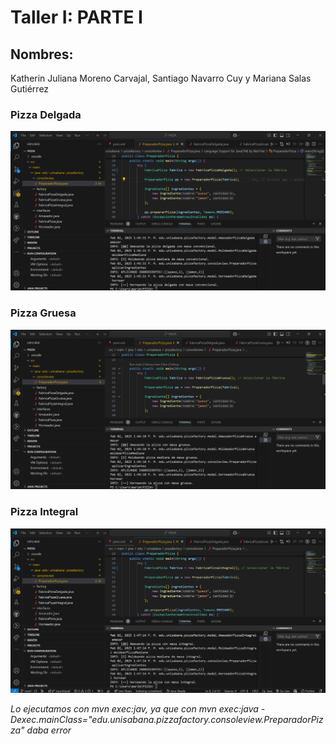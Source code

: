 # Taller I: PARTE I

## Nombres:
Katherin Juliana Moreno Carvajal, Santiago Navarro Cuy y Mariana Salas Gutiérrez

### Pizza Delgada
![Imagen](https://github.com/Tw3kda/PIZZA/raw/main/PizzaDelgada.png)

### Pizza Gruesa
![Imagen](https://github.com/Tw3kda/PIZZA/raw/main/PizzaGruesa.png)

### Pizza Integral
![Imagen](https://github.com/Tw3kda/PIZZA/raw/main/PizzaIntegral.png)

*Lo ejecutamos con mvn exec:jav, ya que con mvn exec:java -Dexec.mainClass="edu.unisabana.pizzafactory.consoleview.PreparadorPizza" daba error*
